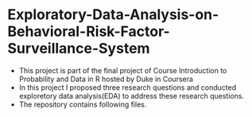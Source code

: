 # Exploratory-Data-Analysis-on-Behavioral-Risk-Factor-Surveillance-System

- This project is part of the final project of Course Introduction to Probability and Data in R hosted by Duke in Coursera
- In this project I proposed three research questions and conducted exploretory data analysis(EDA) to address these research questions.
- The repository contains following files.
